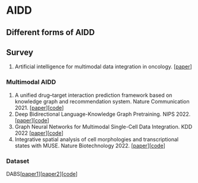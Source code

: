 # AIDD
## Different forms of AIDD

## Survey
1. Artificial intelligence for multimodal data integration in oncology. [[paper](https://reader.elsevier.com/reader/sd/pii/S153561082200441X?token=E68406806BBE9D80033D9D1AFFAA792CEABCE58A2D09555B2CE1D0A0C4E305A8F004BF03122E5EFD9A65530CFCFC2C9D&originRegion=us-east-1&originCreation=20230201105730)]

### Multimodal AIDD
1. A unified drug–target interaction prediction framework based on knowledge graph and recommendation system. Nature Communication 2021. [[paper](https://www.nature.com/articles/s41467-021-27137-3)][[code](https://zenodo.org/record/5500305)]
2. Deep Bidirectional Language-Knowledge Graph Pretraining. NIPS 2022. [[paper](https://arxiv.org/pdf/2210.09338.pdf)][[code](https://github.com/michiyasunaga/dragon)]
3. Graph Neural Networks for Multimodal Single-Cell Data Integration. KDD 2022 [[paper](https://arxiv.org/pdf/2203.01884.pdf)][[code](https://github.com/OmicsML/dance)]
4. Integrative spatial analysis of cell morphologies and transcriptional states with MUSE. Nature Biotechnology 2022. [[paper](https://www.nature.com/articles/s41587-022-01251-z)][[code](https://github.com/AltschulerWu-Lab/MUSE)]

### Dataset
DABS[[paper1](https://arxiv.org/pdf/2111.12062.pdf)][[paper2](https://openreview.net/pdf?id=ChWf1E43l4)][[code](https://github.com/alextamkin/dabs)]
